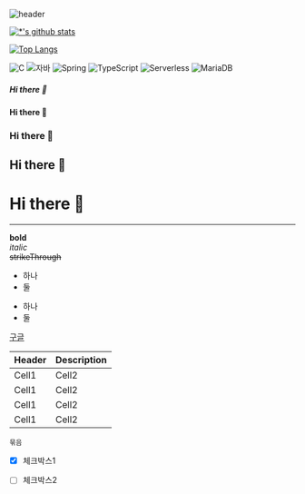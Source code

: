 ![header](https://capsule-render.vercel.app/api?type=wave&color=auto&height=300&section=header&text=깃허브%20특강&fontSize=90)

[![*'s github stats](https://github-readme-stats.vercel.app/api?username=JIO8448)](https://github.com/JIO8448)

[![Top Langs](https://github-readme-stats.vercel.app/api/top-langs/?username=JIO8448)](https://github.com/JIO8448/github-readme-stats)

![C](https://img.shields.io/badge/-C-123456?style=flat-square&logo=C&logoColor=black)
![자바](https://img.shields.io/badge/-자바-007396?style=flat&logo=Java&logoColor=ffffff)
![Spring](https://img.shields.io/badge/-Spring-6DB33F?style=for-the-badge&logo=Spring&logoColor=white)
![TypeScript](https://img.shields.io/badge/-TypeScript-3178C6?style=flat-square&logo=TypeScript&logoColor=white)
![Serverless](https://img.shields.io/badge/-Serverless-FD5750?style=flat-square&logo=Serverless&logoColor=magenta)
![MariaDB](https://img.shields.io/badge/-MariaDB-1F305F?style=flat-square&logo=mariadb&logoColor=white)

##### Hi there 👋
#### Hi there 👋
### Hi there 👋
## Hi there 👋
# Hi there 👋
---
**bold**<br>
*italic*<br>
~~strikeThrough~~<br>
- 하나
- 둘
* 하나
* 둘

[구글](https://google.com)

|Header|Description|
|--|--|
|Cell1|Cell2|
|Cell1|Cell2|
|Cell1|Cell2|
|Cell1|Cell2|

```
묶음
```
- [x] 체크박스1
- [ ] 체크박스2

